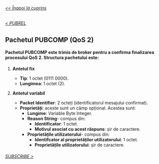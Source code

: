 ###### [<< Înapoi la cuprins](../Cuprins.md)
######  [< PUBREL](09.%20PUBREL%20(QoS%202).md) 
##  Pachetul PUBCOMP (QoS 2)
#### Pachetul PUBCOMP este trimis de broker pentru a confirma finalizarea procesului QoS 2. Structura pachetului este:

1. **Antetul fix**
    - **Tip**: 1 octet (0111 0000).
    - **Lungimea**: 1 octet (2).

2. **Antetul variabil**
    - **Packet Identifier**: 2 octeți (identificatorul mesajului confirmat).
     - **Proprietăți**: aceste sunt un câmp opțional. Acestea sunt:
        - **Lungime**: Variable Byte Integer. 
        - **Reason String**- compus din:
            - **Identificator**: 1 octet.
            - **Motivul asociat cu acest răspuns**: șir de caractere.
        - **Proprietățile utilizatorului**- compus din:
            - **Identifcator al proprietăților utilizatorului**: 1 octet.
            - **Proprietățile utilizatorului**: șir de caractere.

###### [SUBSCRIBE >](11.%20SUBSCRIBE.md) 